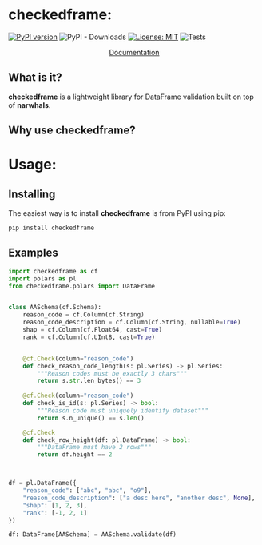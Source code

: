 # checkedframe:
[![PyPI version](https://badge.fury.io/py/checkedframe.svg)](https://badge.fury.io/py/checkedframe)
![PyPI - Downloads](https://img.shields.io/pypi/dm/checkedframe)
[![License: MIT](https://img.shields.io/badge/License-MIT-yellow.svg)](https://opensource.org/licenses/MIT)
![Tests](https://github.com/CangyuanLi/checkedframe/actions/workflows/tests.yaml/badge.svg)

<p align="center">
  <a href="https://cangyuanli.github.io/checkedframe/latest/">Documentation</a>
<br>
</p>

## What is it?

**checkedframe** is a lightweight library for DataFrame validation built on top of **narwhals**.

## Why use checkedframe?

# Usage:

## Installing

The easiest way is to install **checkedframe** is from PyPI using pip:

```sh
pip install checkedframe
```

## Examples

```python
import checkedframe as cf
import polars as pl
from checkedframe.polars import DataFrame


class AASchema(cf.Schema):
    reason_code = cf.Column(cf.String)
    reason_code_description = cf.Column(cf.String, nullable=True)
    shap = cf.Column(cf.Float64, cast=True)
    rank = cf.Column(cf.UInt8, cast=True)


    @cf.Check(column="reason_code")
    def check_reason_code_length(s: pl.Series) -> pl.Series:
        """Reason codes must be exactly 3 chars"""
        return s.str.len_bytes() == 3
    
    @cf.Check(column="reason_code")
    def check_is_id(s: pl.Series) -> bool:
        """Reason code must uniquely identify dataset"""
        return s.n_unique() == s.len()

    @cf.Check
    def check_row_height(df: pl.DataFrame) -> bool:
        """DataFrame must have 2 rows"""
        return df.height == 2



df = pl.DataFrame({
    "reason_code": ["abc", "abc", "o9"], 
    "reason_code_description": ["a desc here", "another desc", None],
    "shap": [1, 2, 3],
    "rank": [-1, 2, 1]
})

df: DataFrame[AASchema] = AASchema.validate(df)
```